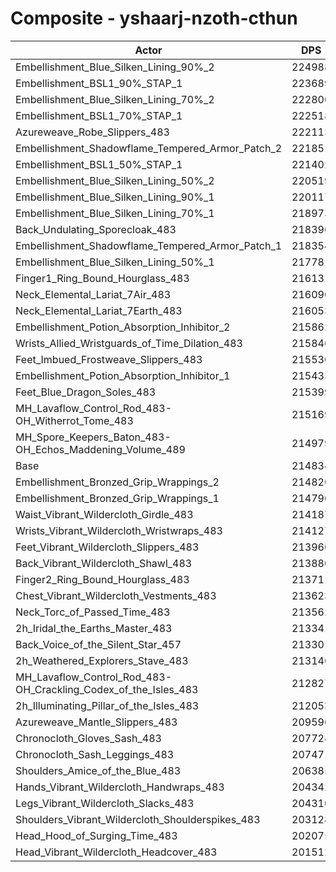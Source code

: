 # Composite - yshaarj-nzoth-cthun
| Actor | DPS | Increase |
|---|:---:|:---:|
|Embellishment_Blue_Silken_Lining_90%_2|224988|4.73%|
|Embellishment_BSL1_90%_STAP_1|223689|4.12%|
|Embellishment_Blue_Silken_Lining_70%_2|222800|3.71%|
|Embellishment_BSL1_70%_STAP_1|222518|3.58%|
|Azureweave_Robe_Slippers_483|222113|3.39%|
|Embellishment_Shadowflame_Tempered_Armor_Patch_2|221851|3.27%|
|Embellishment_BSL1_50%_STAP_1|221402|3.06%|
|Embellishment_Blue_Silken_Lining_50%_2|220519|2.65%|
|Embellishment_Blue_Silken_Lining_90%_1|220117|2.46%|
|Embellishment_Blue_Silken_Lining_70%_1|218973|1.93%|
|Back_Undulating_Sporecloak_483|218396|1.66%|
|Embellishment_Shadowflame_Tempered_Armor_Patch_1|218354|1.64%|
|Embellishment_Blue_Silken_Lining_50%_1|217781|1.37%|
|Finger1_Ring_Bound_Hourglass_483|216131|0.60%|
|Neck_Elemental_Lariat_7Air_483|216090|0.58%|
|Neck_Elemental_Lariat_7Earth_483|216053|0.57%|
|Embellishment_Potion_Absorption_Inhibitor_2|215862|0.48%|
|Wrists_Allied_Wristguards_of_Time_Dilation_483|215846|0.47%|
|Feet_Imbued_Frostweave_Slippers_483|215530|0.32%|
|Embellishment_Potion_Absorption_Inhibitor_1|215433|0.28%|
|Feet_Blue_Dragon_Soles_483|215399|0.26%|
|MH_Lavaflow_Control_Rod_483-OH_Witherrot_Tome_483|215169|0.16%|
|MH_Spore_Keepers_Baton_483-OH_Echos_Maddening_Volume_489|214979|0.07%|
|Base|214834|0.00%|
|Embellishment_Bronzed_Grip_Wrappings_2|214826|0.00%|
|Embellishment_Bronzed_Grip_Wrappings_1|214790|-0.02%|
|Waist_Vibrant_Wildercloth_Girdle_483|214187|-0.30%|
|Wrists_Vibrant_Wildercloth_Wristwraps_483|214127|-0.33%|
|Feet_Vibrant_Wildercloth_Slippers_483|213966|-0.40%|
|Back_Vibrant_Wildercloth_Shawl_483|213880|-0.44%|
|Finger2_Ring_Bound_Hourglass_483|213711|-0.52%|
|Chest_Vibrant_Wildercloth_Vestments_483|213623|-0.56%|
|Neck_Torc_of_Passed_Time_483|213562|-0.59%|
|2h_Iridal_the_Earths_Master_483|213341|-0.70%|
|Back_Voice_of_the_Silent_Star_457|213301|-0.71%|
|2h_Weathered_Explorers_Stave_483|213146|-0.79%|
|MH_Lavaflow_Control_Rod_483-OH_Crackling_Codex_of_the_Isles_483|212827|-0.93%|
|2h_Illuminating_Pillar_of_the_Isles_483|212053|-1.29%|
|Azureweave_Mantle_Slippers_483|209596|-2.44%|
|Chronocloth_Gloves_Sash_483|207724|-3.31%|
|Chronocloth_Sash_Leggings_483|207471|-3.43%|
|Shoulders_Amice_of_the_Blue_483|206385|-3.93%|
|Hands_Vibrant_Wildercloth_Handwraps_483|204342|-4.88%|
|Legs_Vibrant_Wildercloth_Slacks_483|204310|-4.90%|
|Shoulders_Vibrant_Wildercloth_Shoulderspikes_483|203128|-5.45%|
|Head_Hood_of_Surging_Time_483|202075|-5.94%|
|Head_Vibrant_Wildercloth_Headcover_483|201512|-6.20%|
